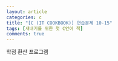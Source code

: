 ```yaml
---
layout: article
categories: c
title: "[C (IT COOKBOOK)] 연습문제 10-15"
tags: [새내기를 위한 첫 C언어 책]
comments: true
---
```


학점 환산 프로그램

<script src="https://gist.github.com/junbly/3dc5346052ba1bebd94d4b6add5effdf.js"></script>
